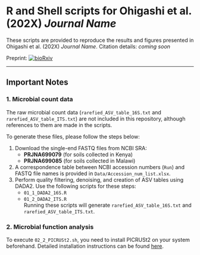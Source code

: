 # R and Shell scripts for Ohigashi et al. (202X) _Journal Name_
These scripts are provided to reproduce the results and figures presented in Ohigashi et al. (202X) *Journal Name*. Citation details: _coming soon_ 

Preprint:
[![bioRxiv](https://img.shields.io/badge/bioRxiv-TEST-red.svg)](https://otfight67.wixsite.com/researchprofile)

---

## Important Notes
### 1. Microbial count data
The raw microbial count data (`rarefied_ASV_table_16S.txt` and `rarefied_ASV_table_ITS.txt`) are not included in this repository, although references to them are made in the scripts.  

To generate these files, please follow the steps below:

1. Download the single-end FASTQ files from NCBI SRA:  
   - **PRJNA699079** (for soils collected in Kenya)  
   - **PRJNA699085** (for soils collected in Malawi)  
2. A correspondence table between NCBI accession numbers (`Run`) and FASTQ file names is provided in `Data/Accession_num_list.xlsx`.  
3. Perform quality filtering, denoising, and creation of ASV tables using DADA2. Use the following scripts for these steps:  
   - `01_1_DADA2_16S.R`  
   - `01_2_DADA2_ITS.R`  
   Running these scripts will generate `rarefied_ASV_table_16S.txt` and `rarefied_ASV_table_ITS.txt`.

### 2. Microbial function analysis
To execute `02_2_PICRUSt2.sh`, you need to install PICRUSt2 on your system beforehand. Detailed installation instructions can be found [here](https://github.com/picrust/picrust2).

